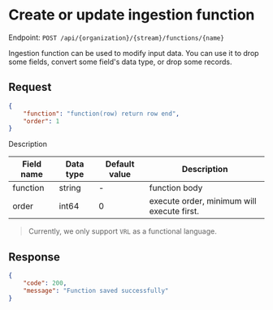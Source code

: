 # Create or update ingestion function

Endpoint: `POST /api/{organization}/{stream}/functions/{name}`

Ingestion function can be used to modify input data. You can use it to drop some fields, convert some field's data type, or drop some records.

## Request

```json
{
	"function": "function(row) return row end",
	"order": 1
}
```

Description

| Field name | Data type | Default value | Description |
|------------|-----------|---------------|-------------|
| function   | string    | -             | function body |
| order      | int64     | 0             | execute order, minimum will execute first. |

> Currently, we only support `VRL` as a functional language.

## Response

```json
{
	"code": 200,
	"message": "Function saved successfully"
}
```
